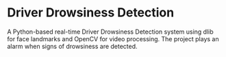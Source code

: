 # Driver Drowsiness Detection

A Python-based real-time Driver Drowsiness Detection system using dlib for face landmarks and OpenCV for video processing.
The project plays an alarm when signs of drowsiness are detected.
